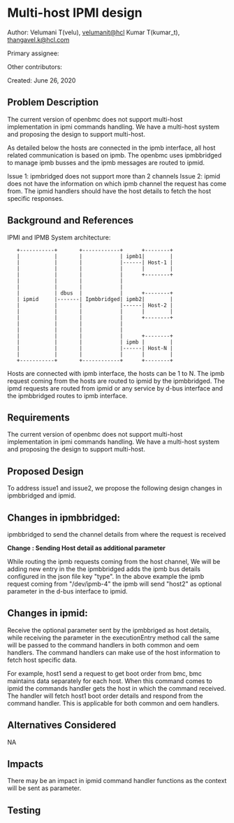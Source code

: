 # Multi-host IPMI design

Author:
  Velumani T(velu),  [velumanit@hcl](mailto:velumanit@hcl.com)
  Kumar T(kumar_t), [thangavel.k@hcl.com](mailto:thangavel.k@hcl.com)

Primary assignee:
 
Other contributors:
 
Created:
 June 26, 2020

## Problem Description
The current version of openbmc does not support multi-host implementation in ipmi 
commands handling. We have a multi-host system and proposing the design to 
support multi-host.

As detailed below the hosts are connected in the ipmb interface, all host 
related communication is based on ipmb. The openbmc uses ipmbbridged to manage 
ipmb busses and the ipmb messages are routed to ipmid.

Issue 1: ipmbridged does not support more than 2 channels
Issue 2: ipmid does not have the information on which ipmb channel the request 
has come from. The ipmid handlers should have the host details to fetch the 
host specific responses.

## Background and References
IPMI and IPMB System architecture:
       
       +-----------+       +------------+      +--------+
       |           |       |            | ipmb1|        |
       |           |       |            |------| Host-1 |
       |           |       |            |      |        |
       |           |       |            |      +--------+
       |           |       |            |
       |           |       |            |                   
       |           | dbus  |            |      +--------+   
       | ipmid     |-------| Ipmbbridged| ipmb2|        |   
       |           |       |            |------| Host-2 |   
       |           |       |            |      |        |   
       |           |       |            |      +--------+   
       |           |       |            |
       |           |       |            |                   
       |           |       |            |      +--------+   
       |           |       |            | ipmb |        |   
       |           |       |            |------| Host-N |   
       |           |       |            |      |        |   
       +-----------+       +------------+      +--------+   
Hosts are connected with ipmb interface, the hosts can be 1 to N. The ipmb 
request coming from the hosts are routed to ipmid by the ipmbbridged.
The ipmd requests are routed from ipmid or any service by d-bus interface and
the ipmbbridged routes to ipmb interface.
## Requirements
The current version of openbmc does not support multi-host implementation in ipmi 
commands handling. We have a multi-host system and proposing the design to 
support multi-host.

## Proposed Design

To address issue1 and issue2, we propose the following design changes in 
ipmbbridged and ipmid.

Changes in ipmbbridged:
-----
ipmbbridged to send the channel details from where the request is received

**Change : Sending Host detail as additional parameter**

While routing the ipmb requests coming from the host channel,
We will be adding new entry in the 
 the ipmbbridged 
adds the ipmb bus details configured in the json file key "type". 
In the above example the ipmb request coming from "/dev/ipmb-4" the ipmb will 
send "host2" as optional parameter in the d-bus interface to ipmid.

Changes in ipmid:
--------
Receive the optional parameter sent by the ipmbbriged as host details, while 
receiving the parameter in the executionEntry method call the same will be 
passed to the command handlers in both common and oem handlers.
The command handlers can make use of the host information to fetch host 
specific data.

For example, host1 send a request to get boot order from bmc, bmc maintains 
data separately for each host. When this command comes to ipmid the commands 
handler gets the host in which the command received. The handler will fetch
host1 boot order details and respond from the command handler. This is 
applicable for both common and oem handlers.


## Alternatives Considered
NA

## Impacts
There may be an impact in ipmid command handler functions as the context will be  sent as parameter.

## Testing

<!--stackedit_data:
eyJoaXN0b3J5IjpbLTI5NzQ3MDMxNiwyMDY1MjE0NDM4LC0xOT
g3NDU4NjkzXX0=
-->
